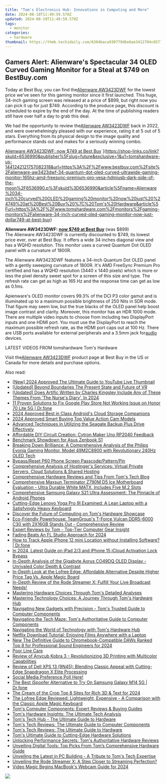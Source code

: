 ```yaml
---
title: "Tom's Electronics Hub: Innovations in Computing and More"
date: 2024-08-18T11:49:59.570Z
updated: 2024-08-19T11:49:59.570Z
tags:
  - monitor
categories:
  - hardware
thumbnail: https://thmb.techidaily.com/6304baca930779dbe6ae3412704c6577c66eb8d788b6fe6b67667ffd209c0a5f.jpg
---
```


## Gamers Alert: Alienware's Spectacular 34 OLED Curved Gaming Monitor for a Steal at $749 on BestBuy.com

Today at Best Buy, you can find the[Alienware AW3423DWF](https://shop-links.co/link/?exclusive=1&publisher_slug=itechdaily19598&url=https%3A%2F%2Fshop-links.co%2Flink%3FskuId%3D6536990%26publisher%255Fslug%3Dfuture%26exclusive%3D1%26u1%3Dtomshardware-us-8883365551752564198%26url%3Dhttps%253A%252F%252Fwww.bestbuy.com%252Fsite%252Falienware-aw3423dwf-34-quantum-dot-oled-curved-ultrawide-gaming-monitor-165hz-amd-freesync-premium-pro-vesa-hdmiusb-dark-side-of-the-moon%252F6536990.p%253FskuId%253D6536990%26article%255Fname%3DAlienware%252034-inch%2520curved%2520OLED%2520gaming%2520monitor%2520now%2520just%2520%2524749%2520at%2520Best%2520Buy%2520%257C%2520Tom%27s%2520Hardware%26article%255Furl%3Dhttps%253A%252F%252Fwww.tomshardware.com%252Fmonitors%252Fgaming-monitors%252Falienware-34-inch-curved-oled-gaming-monitor-now-just-dollar749-at-best-buy) for the lowest price we've seen for this gaming monitor since it first launched. This huge, 34-inch gaming screen was released at a price of $899, but right now you can pick it up for just $749\. According to the produce page, this discount is scheduled to expire by the end of the day. At the time of publishing readers still have over half a day to grab this deal.

 We had the opportunity to review the[Alienware AW3423DWF](https://tools.techidaily.com) back in 2022, and were overwhelmingly pleased with our experience, rating it at 5 out of 5 stars. Everything from its physical design to the image quality and performance stands out and makes for a seriously winning combo.

[Alienware AW3423DWF: now $749 at Best Buy](https://cdn.mos.cms.futurecdn.net/VucdWwtqNLVcEAE9mLSYYQ-200-100.jpg "Alienware AW3423DWF: now $749 at Best Buy") ](https://shop-links.co/link?skuId=6536990&publisher%5Fslug=future&exclusive=1&u1=tomshardware-us-1441242121757082318&url=https%3A%2F%2Fwww.bestbuy.com%2Fsite%2Falienware-aw3423dwf-34-quantum-dot-oled-curved-ultrawide-gaming-monitor-165hz-amd-freesync-premium-pro-vesa-hdmiusb-dark-side-of-the-moon%2F6536990.p%3FskuId%3D6536990&article%5Fname=Alienware%2034-inch%20curved%20OLED%20gaming%20monitor%20now%20just%20%24749%20at%20Best%20Buy%20%7C%20Tom's%20Hardware&article%5Furl=https%3A%2F%2Fwww.tomshardware.com%2Fmonitors%2Fgaming-monitors%2Falienware-34-inch-curved-oled-gaming-monitor-now-just-dollar749-at-best-buy)

**Alienware AW3423DWF:** [**now $749 at Best Buy**](https://shop-links.co/link/?exclusive=1&publisher_slug=itechdaily19598&url=https%3A%2F%2Fshop-links.co%2Flink%3FskuId%3D6536990%26publisher%255Fslug%3Dfuture%26exclusive%3D1%26u1%3Dtomshardware-us-1399312051051080225%26url%3Dhttps%253A%252F%252Fwww.bestbuy.com%252Fsite%252Falienware-aw3423dwf-34-quantum-dot-oled-curved-ultrawide-gaming-monitor-165hz-amd-freesync-premium-pro-vesa-hdmiusb-dark-side-of-the-moon%252F6536990.p%253FskuId%253D6536990%26article%255Fname%3DAlienware%252034-inch%2520curved%2520OLED%2520gaming%2520monitor%2520now%2520just%2520%2524749%2520at%2520Best%2520Buy%2520%257C%2520Tom%27s%2520Hardware%26article%255Furl%3Dhttps%253A%252F%252Fwww.tomshardware.com%252Fmonitors%252Fgaming-monitors%252Falienware-34-inch-curved-oled-gaming-monitor-now-just-dollar749-at-best-buy) (was $899)  
 The Alienware AW3423DWF is currently discounted to $749, its lowest price ever, over at Best Buy. It offers a wide 34 inches diagonal view and has a WQHD resolution. This monitor uses a curved Quantum Dot OLED panel with a curvature of 1800R.

 The Alienware AW3423DWF features a 34-inch Quantum Dot OLED panel with a gently sweeping curvature of 1800R. It's AMD FreeSync Premium Pro certified and has a WQHD resolution (3440 x 1440 pixels) which is more or less the pixel density sweet spot for a screen of this size and type. The refresh rate can get as high as 165 Hz and the response time can get as low as 0.1ms.

 Apienware's OLED monitor covers 99.3% of the DCI P3 color gamut and is illuminated up to a maximum possible brightness of 250 Nits in SDR mode. That figure may seem low, but the true blacks of the OLED panel help boost image contrast and clarity. Moreover, this monitor has an HDR 1000 mode. There are multiple video inputs to choose from including two DisplayPort inputs and one HDMI port. You must use the DisplayPort to reach the maximum possible refresh rate, as the HDMI port caps out at 100 Hz. There are USB ports available for external peripherals and a 3.5mm jack for[audio](https://tools.techidaily.com) devices.

 LATEST VIDEOS FROM tomshardware Tom's Hardware

 Visit the[Alienware AW3423DWF](https://shop-links.co/link/?exclusive=1&publisher_slug=itechdaily19598&url=https%3A%2F%2Fshop-links.co%2Flink%3FskuId%3D6536990%26publisher%255Fslug%3Dfuture%26exclusive%3D1%26u1%3Dtomshardware-us-8883365551752564198%26url%3Dhttps%253A%252F%252Fwww.bestbuy.com%252Fsite%252Falienware-aw3423dwf-34-quantum-dot-oled-curved-ultrawide-gaming-monitor-165hz-amd-freesync-premium-pro-vesa-hdmiusb-dark-side-of-the-moon%252F6536990.p%253FskuId%253D6536990%26article%255Fname%3DAlienware%252034-inch%2520curved%2520OLED%2520gaming%2520monitor%2520now%2520just%2520%2524749%2520at%2520Best%2520Buy%2520%257C%2520Tom%27s%2520Hardware%26article%255Furl%3Dhttps%253A%252F%252Fwww.tomshardware.com%252Fmonitors%252Fgaming-monitors%252Falienware-34-inch-curved-oled-gaming-monitor-now-just-dollar749-at-best-buy) product page at Best Buy in the US or Canada for more details and purchase options.

<ins class="adsbygoogle"
     style="display:block"
     data-ad-format="autorelaxed"
     data-ad-client="ca-pub-7571918770474297"
     data-ad-slot="1223367746"></ins>



<ins class="adsbygoogle"
     style="display:block"
     data-ad-client="ca-pub-7571918770474297"
     data-ad-slot="8358498916"
     data-ad-format="auto"
     data-full-width-responsive="true"></ins>

<span class="atpl-alsoreadstyle">Also read:</span>
<div><ul>
<li><a href="https://youtube-data.techidaily.com/024-approved-the-ultimate-guide-to-youtube-live-thumbnail/"><u>[New] 2024 Approved  The Ultimate Guide to YouTube Live Thumbnail</u></a></li>
<li><a href="https://extra-hints.techidaily.com/updated-beyond-boundaries-the-present-state-and-future-of-vr/"><u>[Updated] Beyond Boundaries  The Present State and Future of VR</u></a></li>
<li><a href="https://facebook-video-footage.techidaily.com/updated-does-artific-written-by-charles-kingsley-include-any-of-these-themes-from-the-nurses-diary-in-2024/"><u>[Updated] Does Artific Written by Charles Kingsley Include Any of These Themes From 'The Nurse's Diary', In 2024</u></a></li>
<li><a href="https://howto.techidaily.com/11-proven-solutions-to-fix-google-play-store-not-working-issue-on-honor-70-lite-5g-drfone-by-drfone-fix-android-problems-fix-android-problems/"><u>11 Proven Solutions to Fix Google Play Store Not Working Issue on Honor 70 Lite 5G | Dr.fone</u></a></li>
<li><a href="https://extra-resources.techidaily.com/2024-approved-best-in-class-androids-cloud-storage-companions/"><u>2024 Approved  Best in Class  Android's Cloud Storage Companions</u></a></li>
<li><a href="https://extra-skills.techidaily.com/2024-approved-smart-buying-top-value-action-cam-models/"><u>2024 Approved  Smart Buying  Top Value Action Cam Models</u></a></li>
<li><a href="https://hardware-help.techidaily.com/advanced-techniques-in-utilizing-the-seagate-backup-plus-drive-effectively/"><u>Advanced Techniques in Utilizing the Seagate Backup Plus Drive Effectively</u></a></li>
<li><a href="https://hardware-reviews.techidaily.com/affordable-diy-circuit-creation-cytron-maker-uno-rp2040-feedback/"><u>Affordable DIY Circuit Creation: Cytron Maker Uno RP2040 Feedback</u></a></li>
<li><a href="https://hardware-reviews.techidaily.com/benchmark-showdown-for-asus-zenbook-s1/"><u>Benchmark Showdown for Asus Zenbook S1</u></a></li>
<li><a href="https://hardware-reviews.techidaily.com/breaking-down-brilliance-a-comprehensive-analysis-of-the-philips-evonia-gaming-monitor-model-49m2c8900-with-revolutionary-240hz-oled-tech/"><u>Breaking Down Brilliance: A Comprehensive Analysis of the Philips Evonia Gaming Monitor, Model 49M2C8900 with Revolutionary 240Hz OLED Tech</u></a></li>
<li><a href="https://phone-solutions.techidaily.com/bypassreset-p60-phone-screen-passcodepatternpin-by-drfone-android-unlock-android-unlock/"><u>Bypass/Reset P60 Phone Screen Passcode/Pattern/Pin</u></a></li>
<li><a href="https://hardware-reviews.techidaily.com/comprehensive-analysis-of-hostingers-services-virtual-private-servers-cloud-solutions-and-shared-hosting/"><u>Comprehensive Analysis of Hostinger's Services: Virtual Private Servers, Cloud Solutions & Shared Hosting</u></a></li>
<li><a href="https://hardware-reviews.techidaily.com/comprehensive-hardware-reviews-and-tips-from-toms-tech-blog/"><u>Comprehensive Hardware Reviews and Tips From Tom's Tech Blog</u></a></li>
<li><a href="https://hardware-reviews.techidaily.com/comprehensive-maxsun-terminator-z790m-d5-ice-motherboard-evaluation-ultra-durable-white-matx-includes-five-m2-slots/"><u>Comprehensive Maxsun Terminator Z790M D5 Ice Motherboard Evaluation - Ultra Durable White MATX, Includes Five M.2 Slots</u></a></li>
<li><a href="https://buynow-marvelous.techidaily.com/comprehensive-samsung-galaxy-s21-ultra-assessment-the-pinnacle-of-android-phones/"><u>Comprehensive Samsung Galaxy S21 Ultra Assessment: The Pinnacle of Android Phones</u></a></li>
<li><a href="https://hardware-reviews.techidaily.com/cutting-edge-lenovo-yoga-pro-9i-examined-a-lean-laptop-with-a-satisfyingly-heavy-keyboard/"><u>Cutting-Edge Lenovo Yoga Pro 9I Examined: A Lean Laptop with a Satisfyingly Heavy Keyboard</u></a></li>
<li><a href="https://hardware-reviews.techidaily.com/discover-the-future-of-computing-on-toms-hardware-showcase/"><u>Discover the Future of Computing on Tom's Hardware Showcase</u></a></li>
<li><a href="https://hardware-reviews.techidaily.com/eco-friendly-powerhouse-teamgroups-t-force-vulcan-ddr5-6000-c30-with-2x16gb-stands-out-comprehensive-review/"><u>Eco-Friendly Powerhouse: TeamGroup's T-Force Vulcan DDR5-6000 C30 with 2X16GB Stands Out - Comprehensive Review</u></a></li>
<li><a href="https://hardware-reviews.techidaily.com/expert-reviews-by-tom-top-tier-computer-gear-insight/"><u>Expert Reviews by Tom - Top-Tier Computer Gear Insight</u></a></li>
<li><a href="https://some-knowledge.techidaily.com/fading-beats-an-fl-studio-approach-for-2024/"><u>Fading Beats  An FL Studio Approach for 2024</u></a></li>
<li><a href="https://ios-location-track.techidaily.com/how-to-track-apple-iphone-12-mini-location-without-installing-software-drfone-by-drfone-virtual-ios/"><u>How to Track Apple iPhone 12 mini Location without Installing Software? | Dr.fone</u></a></li>
<li><a href="https://activate-lock.techidaily.com/in-2024-latest-guide-on-ipad-23-and-iphone-15-icloud-activation-lock-bypass-by-drfone-ios/"><u>In 2024, Latest Guide on iPad 2/3 and iPhone 15 iCloud Activation Lock Bypass</u></a></li>
<li><a href="https://hardware-reviews.techidaily.com/in-depth-analysis-of-the-gigabyte-aorus-co49dq-oled-display-unrivaled-color-depth-and-contrast/"><u>In-Depth Analysis of the Gigabyte Aorus CO49DQ OLED Display - Unrivaled Color Depth & Contrast</u></a></li>
<li><a href="https://hardware-reviews.techidaily.com/in-depth-look-at-the-lofree-edge-affordable-alternative-despite-higher-price-tag-vs-apple-magic-board/"><u>In-Depth Look at the Lofree Edge: Affordable Alternative Despite Higher Price Tag Vs. Apple Magic Board</u></a></li>
<li><a href="https://hardware-reviews.techidaily.com/1723341695305-in-depth-review-of-the-rode-streamer-x-fulfill-your-live-broadcast-needs/"><u>In-Depth Review of the Rode Streamer X: Fulfill Your Live Broadcast Needs!</u></a></li>
<li><a href="https://hardware-reviews.techidaily.com/mastering-hardware-choices-through-toms-detailed-analyses/"><u>Mastering Hardware Choices Through Tom's Detailed Analyses</u></a></li>
<li><a href="https://hardware-reviews.techidaily.com/mastering-technology-choices-a-journey-through-toms-hardware-hub/"><u>Mastering Technology Choices: A Journey Through Tom's Hardware Hub</u></a></li>
<li><a href="https://hardware-reviews.techidaily.com/navigating-new-gadgets-with-precision-toms-trusted-guide-to-computer-components/"><u>Navigating New Gadgets with Precision - Tom's Trusted Guide to Computer Components</u></a></li>
<li><a href="https://hardware-reviews.techidaily.com/navigating-the-tech-maze-toms-authoritative-guide-to-computer-components/"><u>Navigating the Tech Maze: Tom's Authoritative Guide to Computer Components</u></a></li>
<li><a href="https://hardware-reviews.techidaily.com/navigating-the-world-of-technology-with-toms-hardware-hub/"><u>Navigating the World of Technology with Tom's Hardware Hub</u></a></li>
<li><a href="https://techno-recovery.techidaily.com/netflix-download-tutorial-enjoying-films-anywhere-with-a-laptop/"><u>Netflix Download Tutorial: Enjoying Films Anywhere with a Laptop</u></a></li>
<li><a href="https://voice-adjusting.techidaily.com/new-the-definitive-guide-to-chromebook-compatible-daws-ranked-top-8-for-professional-sound-engineers-for-2024/"><u>New The Definitive Guide to Chromebook-Compatible DAWs Ranked Top 8 for Professional Sound Engineers for 2024</u></a></li>
<li><a href="https://hardware-reviews.techidaily.com/poor-line-care/"><u>Poor Line Care</u></a></li>
<li><a href="https://hardware-reviews.techidaily.com/review-of-anycub-(datetime)kobra-3-revolutionizing-3d-printing-with-multicolor-capabilities/"><u>Review of Anycub <DateTime>Kobra 3 - Revolutionizing 3D Printing with Multicolor Capabilities</u></a></li>
<li><a href="https://hardware-reviews.techidaily.com/review-of-dell-xps-13-9n45-blending-classic-appeal-with-cutting-edge-snapdragon-x-elite-processing/"><u>Review of Dell XPS 13 (9N45): Blending Classic Appeal with Cutting-Edge Snapdragon X Elite Processing</u></a></li>
<li><a href="https://facebook.techidaily.com/1719150058146-social-media-preference-poll-here/"><u>Social Media Preference Poll Here!</u></a></li>
<li><a href="https://change-location.techidaily.com/the-best-ispoofer-alternative-to-try-on-samsung-galaxy-m14-5g-drfone-by-drfone-virtual-android/"><u>The Best iSpoofer Alternative to Try On Samsung Galaxy M14 5G | Dr.fone</u></a></li>
<li><a href="https://some-approaches.techidaily.com/the-cream-of-the-crop-top-8-sites-for-rich-3d-and-text-for-2024/"><u>The Cream of the Crop  Top 8 Sites for Rich 3D & Text for 2024</u></a></li>
<li><a href="https://hardware-reviews.techidaily.com/the-lofree-edge-reviewed-lightweight-expensive-a-comparison-with-the-classic-apple-magic-keyboard/"><u>The Lofree Edge Reviewed: Lightweight, Expensive - A Comparison with the Classic Apple Magic Keyboard</u></a></li>
<li><a href="https://hardware-reviews.techidaily.com/toms-computer-components-expert-reviews-and-buying-guides/"><u>Tom's Computer Components: Expert Reviews & Buying Guides</u></a></li>
<li><a href="https://hardware-reviews.techidaily.com/toms-hardware-insights-the-ultimate-tech-analysis/"><u>Tom's Hardware Insights: The Ultimate Tech Analysis</u></a></li>
<li><a href="https://hardware-reviews.techidaily.com/toms-tech-hub-the-ultimate-guide-to-hardware/"><u>Tom's Tech Hub - The Ultimate Guide to Hardware</u></a></li>
<li><a href="https://hardware-reviews.techidaily.com/toms-tech-reviews-the-ultimate-guide-to-computer-components/"><u>Tom's Tech Reviews: The Ultimate Guide to Computer Components</u></a></li>
<li><a href="https://hardware-reviews.techidaily.com/toms-tech-reviews-the-ultimate-guide-to-hardware/"><u>Tom's Tech Reviews: The Ultimate Guide to Hardware</u></a></li>
<li><a href="https://hardware-reviews.techidaily.com/toms-ultimate-guide-to-cutting-edge-hardware-solutions/"><u>Tom's Ultimate Guide to Cutting-Edge Hardware Solutions</u></a></li>
<li><a href="https://hardware-reviews.techidaily.com/unlocking-performance-secrets-toms-authoritative-hardware-reviews/"><u>Unlocking Performance Secrets: Tom's Authoritative Hardware Reviews</u></a></li>
<li><a href="https://hardware-reviews.techidaily.com/unveiling-digital-tools-top-picks-from-toms-comprehensive-hardware-guide/"><u>Unveiling Digital Tools: Top Picks From Tom’s Comprehensive Hardware Guide</u></a></li>
<li><a href="https://hardware-reviews.techidaily.com/unveiling-the-latest-in-pc-building-a-tribute-to-toms-tech-expertise/"><u>Unveiling the Latest in PC Building - A Tribute to Tom's Tech Expertise</u></a></li>
<li><a href="https://hardware-reviews.techidaily.com/unveiling-the-rode-streamer-x-a-step-closer-to-streaming-perfection/"><u>Unveiling the Rode Streamer X: A Step Closer to Streaming Perfection?</u></a></li>
<li><a href="https://screen-mirroring-recording.techidaily.com/video-magic-begins-macbooks-webcam-guide-for-2024/"><u>Video Magic Begins  MacBook's Webcam Guide for 2024</u></a></li>
</ul></div>

<!-- affiliate ads begin -->
<a href="https://secure.2checkout.com/order/checkout.php?PRODS=3851691&QTY=1&AFFILIATE=108875&CART=1"><img src="http://www.aiseesoft.com/avangate/30p/banner.jpg" border="0"></a>
<!-- affiliate ads end -->